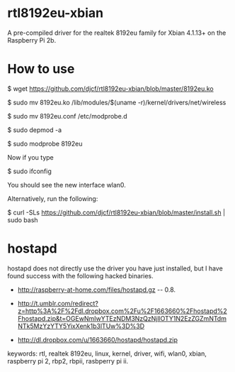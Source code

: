 # rtl8192eu-xbian
A pre-compiled driver for the realtek 8192eu family for Xbian 4.1.13+ on the Raspberry Pi 2b.

# How to use

$ wget https://github.com/djcf/rtl8192eu-xbian/blob/master/8192eu.ko

$ sudo mv 8192eu.ko /lib/modules/$(uname -r)/kernel/drivers/net/wireless

$ sudo mv 8192eu.conf /etc/modprobe.d

$ sudo depmod -a

$ sudo modprobe 8192eu

Now if you type

$ sudo ifconfig

You should see the new interface wlan0.

Alternatively, run the following:

$ curl -SLs https://github.com/djcf/rtl8192eu-xbian/blob/master/install.sh | sudo bash

# hostapd

hostapd does not directly use the driver you have just installed, but I have found success with the following hacked binaries.

* http://raspberry-at-home.com/files/hostapd.gz -- 0.8.

* http://t.umblr.com/redirect?z=http%3A%2F%2Fdl.dropbox.com%2Fu%2F1663660%2Fhostapd%2Fhostapd.zip&t=OGEwNmIwYTEzNDM3NzQzNjllOTY1N2EzZGZmNTdmNTk5MzYzYTY5YixXenk1b3lTUw%3D%3D

* http://dl.dropbox.com/u/1663660/hostapd/hostapd.zip

keywords: rtl, realtek 8192eu, linux, kernel, driver, wifi, wlan0, xbian, raspberry pi 2, rbp2, rbpii, rasbperry pi ii.